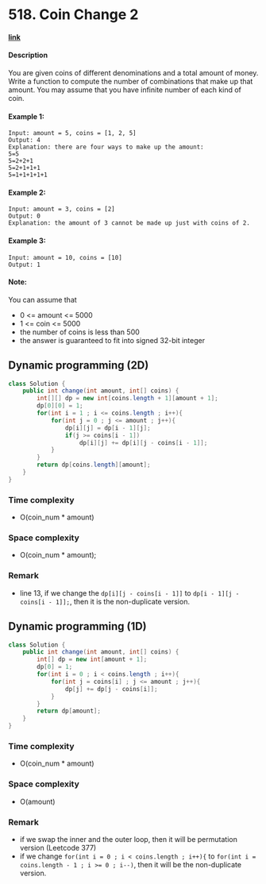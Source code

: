 # 518. Coin Change 2

#### [link](https://leetcode.com/problems/coin-change-ii/) 

#### Description
You are given coins of different denominations and a total amount of money. Write a function to compute the number of combinations that make up that amount. You may assume that you have infinite number of each kind of coin.

#### Example 1:
```
Input: amount = 5, coins = [1, 2, 5]
Output: 4
Explanation: there are four ways to make up the amount:
5=5
5=2+2+1
5=2+1+1+1
5=1+1+1+1+1
```

#### Example 2:
```
Input: amount = 3, coins = [2]
Output: 0
Explanation: the amount of 3 cannot be made up just with coins of 2.
```

#### Example 3:
```
Input: amount = 10, coins = [10] 
Output: 1
```

#### Note:
You can assume that
* 0 <= amount <= 5000
* 1 <= coin <= 5000
* the number of coins is less than 500
* the answer is guaranteed to fit into signed 32-bit integer

## Dynamic programming (2D)
```java
class Solution {
    public int change(int amount, int[] coins) {
        int[][] dp = new int[coins.length + 1][amount + 1];
        dp[0][0] = 1;
        for(int i = 1 ; i <= coins.length ; i++){
            for(int j = 0 ; j <= amount ; j++){
                dp[i][j] = dp[i - 1][j];
                if(j >= coins[i - 1])
                    dp[i][j] += dp[i][j - coins[i - 1]];
            }
        }
        return dp[coins.length][amount];
    }
}
```
### Time complexity
* O(coin_num * amount)
### Space complexity
* O(coin_num * amount);
### Remark
* line 13, if we change the `dp[i][j - coins[i - 1]]` to `dp[i - 1][j - coins[i - 1]];`, then it is the non-duplicate version.

## Dynamic programming (1D)
```java
class Solution {
    public int change(int amount, int[] coins) {
        int[] dp = new int[amount + 1];
        dp[0] = 1;
        for(int i = 0 ; i < coins.length ; i++){
            for(int j = coins[i] ; j <= amount ; j++){
                dp[j] += dp[j - coins[i]];
            }
        }
        return dp[amount];
    }
}
```
### Time complexity
* O(coin_num * amount)
### Space complexity
* O(amount)
### Remark
* if we swap the inner and the outer loop, then it will be permutation version (Leetcode 377)
* if we change `for(int i = 0 ; i < coins.length ; i++){` to `for(int i = coins.length - 1 ; i >= 0 ; i--)`, then it will be the non-duplicate version.